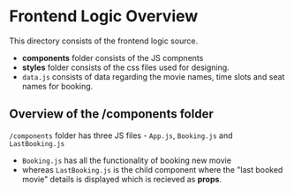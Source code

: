 # Frontend Logic Overview

This directory consists of the frontend logic source. 

- **components** folder consists of the JS compnents 
- **styles** folder consists of the css files used for designing. 
- `data.js` consists of data regarding the movie names, time slots and seat names for booking.

## Overview of the /components folder 

`/components` folder has three JS files - `App.js`, `Booking.js` and `LastBooking.js`
- `Booking.js` has all the functionality of booking new movie 
- whereas  `LastBooking.js` is the child component where the "last booked movie" details is displayed which is recieved as **props**. 
 
